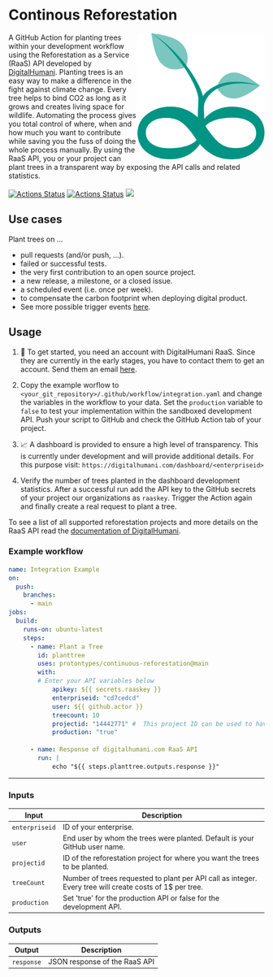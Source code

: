 # Continous Reforestation

[<img src="logo.svg" align="right" width="250">](https://github.com/protontypes/continuous-reforestation)
A GitHub Action for planting trees within your development workflow using the Reforestation as a Service (RaaS) API developed by [DigitalHumani](https://digitalhumani.com/). Planting trees is an easy way to make a difference in the fight against climate change. Every tree helps to bind CO2 as long as it grows and creates living space for wildlife. Automating the process gives you total control of where, when and how much you want to contribute while saving you the fuss of doing the whole process manually. By using the RaaS API, you or your project can plant trees in a transparent way by exposing the API calls and related statistics. <br>  <br>
[![Actions Status](https://github.com/protontypes/continuous-reforestation/workflows/Lint/badge.svg)](https://github.com/jacobtomlinson/protontypes/continuous-reforestation/actions)
[![Actions Status](https://github.com/protontypes/continuous-reforestation/workflows/Integration%20Test/badge.svg)](https://github.com/protontypes/continuous-reforestation/actions)
[![](https://badgen.net/badge/icon/Community%20Chat/green?icon=gitter&label)](https://gitter.im/protontypes/community)

## Use cases
Plant trees on ...
* pull requests (and/or push, ...).
* failed or successful tests.
* the very first contribution to an open source project.
* a new release, a milestone, or a closed issue.
* a scheduled event (i.e. once per week).
* to compensate the carbon footprint when deploying digital product.
* See more possible trigger events [here](https://docs.github.com/en/actions/reference/events-that-trigger-workflows).

## Usage

1. 🏁 To get started, you need an account with DigitalHumani RaaS. Since they are currently in the early stages, you have to contact them to get an account. Send them an email [here](https://digitalhumani.com/#contact).

2. Copy the example worflow to `<your_git_repository>/.github/workflow/integration.yaml` and change the variables in the workflow to your data. Set the `production` variable to `false` to test your implementation within the sandboxed development API. Push your script to GitHub and check the GitHub Action tab of your project.

3. 📈 A dashboard is provided to ensure a high level of transparency. This is currently under development and will provide additional details. For this purpose visit:
``
https://digitalhumani.com/dashboard/<enterpriseid>
``

4. Verify the number of trees planted in the dashboard development statistics. After a successful run add the API key to the GitHub secrets of your project our organizations as `raaskey`. Trigger the Action again and finally create a real request to plant a tree.

To see a list of all supported reforestation projects and more details on the RaaS API read the [documentation of DigitalHumani](https://digitalhumani.com/docs/#appendixlist-of-projects).

### Example workflow

```yaml
name: Integration Example
on:
  push:
    branches:
      - main
jobs:
  build:
    runs-on: ubuntu-latest
    steps:
      - name: Plant a Tree
        id: planttree
        uses: protontypes/continuous-reforestation@main
        with:
        # Enter your API variables below
            apikey: ${{ secrets.raaskey }}
            enterpriseid: "cd7cedcd"
            user: ${{ github.actor }}
            treecount: 10
            projectid: "14442771" #  This project ID can be used to have your trees planted where they are needed the most, so this is a great ID to use by default when making the API call.
            production: "true"

      - name: Response of digitalhumani.com RaaS API
        run: |
            echo "${{ steps.planttree.outputs.response }}"
```
---

### Inputs

| Input            | Description                           |
|------------------|---------------------------------------|
| `enterpriseid`   | ID of your enterprise.                |
| `user`           | End user by whom the trees were planted. Default is your GitHub user name. |
| `projectid`      | ID of the reforestation project for where you want the trees to be planted.    |
| `treeCount`      | Number of trees requested to plant per API call as integer. Every tree will create costs of 1$ per tree. |
| `production`     | Set 'true' for the production API or false for the development API. |

### Outputs

| Output           | Description                           |
|------------------|---------------------------------------|
| `response`       | JSON response of the RaaS API |
